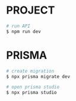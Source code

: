 # PROJECT
```bash
# run API
$ npm run dev
```

# PRISMA
```bash
# create migration
$ npx prisma migrate dev

# open prisma studio
$ npx prisma studio
```
